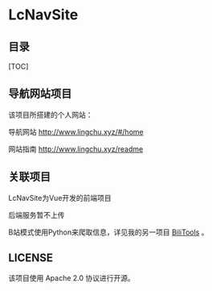 # LcNavSite

## 目录

[TOC]

## 导航网站项目

该项目所搭建的个人网站：

导航网站 http://www.lingchu.xyz/#/home

网站指南 http://www.lingchu.xyz/readme



## 关联项目

LcNavSite为Vue开发的前端项目

后端服务暂不上传

B站模式使用Python来爬取信息，详见我的另一项目 [BiliTools](https://github.com/LincZero/BiliTools) 。



## LICENSE

该项目使用 Apache 2.0 协议进行开源。

